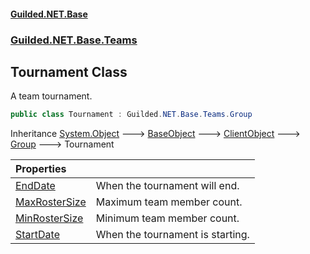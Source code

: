 #### [Guilded.NET.Base](Guilded_NET_Base.md 'Guilded.NET.Base')
### [Guilded.NET.Base.Teams](Guilded_NET_Base.md#Guilded_NET_Base_Teams 'Guilded.NET.Base.Teams')
## Tournament Class
A team tournament.  
```csharp
public class Tournament : Guilded.NET.Base.Teams.Group
```

Inheritance [System.Object](https://docs.microsoft.com/en-us/dotnet/api/System.Object 'System.Object') &#129106; [BaseObject](BaseObject.md 'Guilded.NET.Base.BaseObject') &#129106; [ClientObject](ClientObject.md 'Guilded.NET.Base.ClientObject') &#129106; [Group](Group.md 'Guilded.NET.Base.Teams.Group') &#129106; Tournament  

| Properties | |
| :--- | :--- |
| [EndDate](Tournament_EndDate.md 'Guilded.NET.Base.Teams.Tournament.EndDate') | When the tournament will end.<br/> |
| [MaxRosterSize](Tournament_MaxRosterSize.md 'Guilded.NET.Base.Teams.Tournament.MaxRosterSize') | Maximum team member count.<br/> |
| [MinRosterSize](Tournament_MinRosterSize.md 'Guilded.NET.Base.Teams.Tournament.MinRosterSize') | Minimum team member count.<br/> |
| [StartDate](Tournament_StartDate.md 'Guilded.NET.Base.Teams.Tournament.StartDate') | When the tournament is starting.<br/> |
